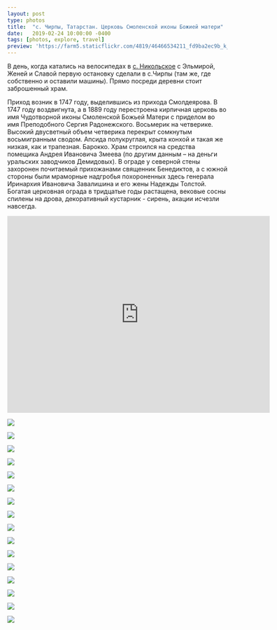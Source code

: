 ```yaml
---
layout: post
type: photos
title:  "с. Чирпы, Татарстан. Церковь Смоленской иконы Божией матери"
date:   2019-02-24 10:00:00 -0400
tags: [photos, explore, travel]
preview: 'https://farm5.staticflickr.com/4819/46466534211_fd9ba2ec9b_k_d.jpg'
---
```


В день, когда катались на велосипедах в [с. Никольское](https://ilya.gorenburg.com/2018/11/25/nikolskoe) с Эльмирой, Женей и Славой первую остановку сделали в с.Чирпы (там же, где собственно и оставили машины). Прямо посреди деревни стоит заброшенный храм.

Приход возник в 1747 году, выделившись из прихода Смолдеярова. В 1747 году воздвигнута, а в 1889 году перестроена кирпичная церковь во имя Чудотворной иконы Смоленской Божьей Матери с приделом во имя Преподобного Сергия Радонежского. Восьмерик на четверике. Высокий двусветный объем четверика перекрыт сомкнутым восьмигранным сводом. Апсида полукруглая, крыта конхой и такая же низкая, как и трапезная. Барокко. Храм строился на средства помещика Андрея Ивановича Змеева (по другим данным – на деньги уральских заводчиков Демидовых). В ограде у северной стены захоронен почитаемый прихожанами священник Бенедиктов, а с южной стороны были мраморные надгробья похороненных здесь генерала Иринархия Ивановича Завалишина и его жены Надежды Толстой. Богатая церковная ограда в тридцатые годы растащена, вековые сосны спилены на дрова, декоративный кустарник - сирень, акации исчезли навсегда.

<iframe src="https://www.google.com/maps/embed?pb=!1m14!1m12!1m3!1d2799.6656214651134!2d49.71790997854911!3d55.446511648963074!2m3!1f0!2f0!3f0!3m2!1i1024!2i768!4f13.1!5e1!3m2!1sru!2sca!4v1551038212436" width="600" height="450" frameborder="0" style="border:0" allowfullscreen="" class="post-map"></iframe>

![](https://farm8.staticflickr.com/7871/40017739433_cb16f3f689_o_d.jpg)

![](https://farm8.staticflickr.com/7818/45553619025_d5c2f4687f_k.jpg)

![](https://farm5.staticflickr.com/4879/45743057954_5753b6c1b6_k.jpg)

![](https://farm8.staticflickr.com/7841/45553621375_1e2d0b3602_k.jpg)

![](https://farm5.staticflickr.com/4876/45743061674_3e52e5f790_k.jpg)

![](https://farm8.staticflickr.com/7889/45743062714_69de12e3d1_k.jpg)

![](https://farm5.staticflickr.com/4836/46466530191_1b461cae4b_k.jpg)

![](https://farm5.staticflickr.com/4910/46466531191_7fb548df36_k.jpg)

![](https://farm5.staticflickr.com/4917/46466532631_5b1af1207f_k.jpg)

![](https://farm5.staticflickr.com/4819/46466534211_fd9ba2ec9b_k.jpg)

![](https://farm5.staticflickr.com/4910/32593869668_d5ec2000d2_k.jpg)

![](https://farm8.staticflickr.com/7838/46466537211_9a1fc2455f_k.jpg)

![](https://farm8.staticflickr.com/7828/32593872138_5ab352be5e_k.jpg)

![](https://farm8.staticflickr.com/7913/32593873378_4e214838a4_k.jpg)

![](https://farm5.staticflickr.com/4807/46466542041_a4c78e7933_k.jpg)

![](https://farm8.staticflickr.com/7860/45743054744_964b697da5_k.jpg)
